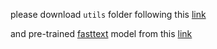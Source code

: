please download `utils` folder following this [link](https://drive.google.com/file/d/1a6re-lhl6B9ebVBfsihmF65Wma8gCssk/view?usp=sharing)

and pre-trained [fasttext](https://github.com/facebookresearch/fastText) model from this [link](https://fasttext.cc/docs/en/crawl-vectors.html)

